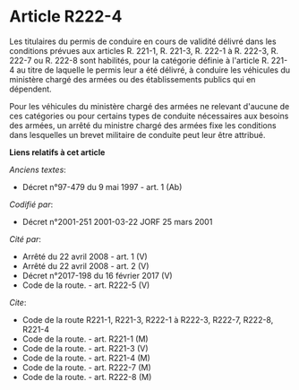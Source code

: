 # Article R222-4

Les titulaires du permis de conduire en cours de validité délivré dans les conditions prévues aux articles R. 221-1, R.
221-3, R. 222-1 à R. 222-3, R. 222-7 ou R. 222-8 sont habilités, pour la catégorie définie à l'article R. 221-4 au titre de
laquelle le permis leur a été délivré, à conduire les véhicules du ministère chargé des armées ou des établissements publics
qui en dépendent.

Pour les véhicules du ministère chargé des armées ne relevant d'aucune de ces catégories ou pour certains types de conduite
nécessaires aux besoins des armées, un arrêté du ministre chargé des armées fixe les conditions dans lesquelles un brevet
militaire de conduite peut leur être attribué.

**Liens relatifs à cet article**

_Anciens textes_:

  - Décret n°97-479 du 9 mai 1997 - art. 1 (Ab)

_Codifié par_:

  - Décret n°2001-251 2001-03-22 JORF 25 mars 2001

_Cité par_:

  - Arrêté du 22 avril 2008 - art. 1 (V)
  - Arrêté du 22 avril 2008 - art. 2 (V)
  - Décret n°2017-198 du 16 février 2017 (V)
  - Code de la route. - art. R222-5 (V)

_Cite_:

  - Code de la route R221-1, R221-3, R222-1 à R222-3, R222-7, R222-8, R221-4
  - Code de la route. - art. R221-1 (M)
  - Code de la route. - art. R221-3 (V)
  - Code de la route. - art. R221-4 (M)
  - Code de la route. - art. R222-7 (M)
  - Code de la route. - art. R222-8 (M)
